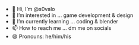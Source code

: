 - 👋 Hi, I’m @s0valo
- 👀 I’m interested in ... game development & design
- 🌱 I’m currently learning ... coding & blender
- 📫 How to reach me ... dm me on socials 
- 😄 Pronouns: he/him/his

<!---
s0valo/s0valo is a ✨ special ✨ repository because its `README.md` (this file) appears on your GitHub profile.
You can click the Preview link to take a look at your changes.
--->
